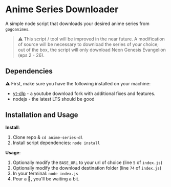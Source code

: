 Anime Series Downloader
=======================

A simple node script that downloads your desired anime series from `gogoanimes`.

> :warning: This script / tool will be improved in the near future. A modification of
> source will be necessary to download the series of your choice; out of the box, the
> script will only download Neon Genesis Evangelion (eps 2 - 26).

## Dependencies

:warning: First, make sure you have the following installed on your machine:
* [yt-dlp](https://github.com/yt-dlp/yt-dlp) - a youtube download fork with additional fixes and features.
* nodejs - the latest LTS should be good

## Installation and Usage

**Install**:
1. Clone repo & `cd anime-series-dl`
2. Install script dependencies: `node install`

**Usage**:
1. Optionally modify the `BASE_URL` to your url of choice (line `5` of `index.js`)
2. Optionally modify the download destination folder (line `74` of `index.js`)
3. In your terminal: `node index.js`
4. Pour a :beer:, you'll be waiting a bit.
